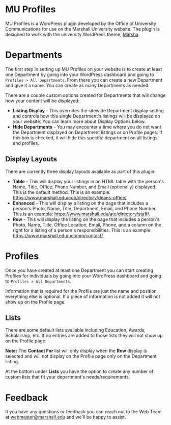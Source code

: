 MU Profiles
===

MU Profiles is a WordPress plugin developed by the Office of University Communications for use on the Marshall University website. The plugin is designed to work with the university WordPress theme, [Marsha](www.marshall.edu/marsha/).

# Departments

The first step in setting up MU Profiles on your website is to create at least one Department by going into your WordPress dashboard and going to `Profiles > All Departments`. From there you can create a new Department and give it a name. You can create as many Departments as needed.

There are a couple custom options created for Departments that will change how your content will be displayed:
- **Listing Display** - This overrides the sitewide Department display setting and controls how this single Department's listings will be displayed on your website. You can learn more about Display Options below.
- **Hide Departments** - You may encounter a time where you do not want the Department displayed on Department listings or on Profile pages. If this box is checked, it will hide this specific department on all listings and profiles.

## Display Layouts
There are currently three display layouts available as part of this plugin:
- **Table** - This will display your listings in an HTML table with the person's Name, Title, Office, Phone Number, and Email (optionally) displayed. This is the default method. This is an example: https://www.marshall.edu/cob/directory/deans-office/
- **Enhanced** - This will display a listing on the page that includes a person's Photo, Name, Title, Department, Email, and Phone Number. This is an example: https://www.marshall.edu/atc/directory/staff/.
- **Row** - This will display the listing on the page that includes a person's Photo, Name, Title, Office Location, Email, Phone,  and a column on the right for a listing of a person's responsibilities. This is an example: https://www.marshall.edu/ucomm/contact/.

# Profiles
Once you have created at least one Department you can start creating Profiles for individuals by going into your WordPress dashboard and going to `Profiles > All Departments`.

Information that is required for the Profile are just the name and position, everything else is optional. If a piece of information is not added it will not show up on the Profile page.

## Lists
There are some default lists available including Education, Awards, Scholarship, etc. If no entries are added to those lists they will not show up on the Profile page.

**Note:** The **Contact For** list will only display when the **Row** display is selected and will not display on the Profile page only on the Department listing.

At the bottom under **Lists** you have the option to create any number of custom lists that fit your department's needs/requirements.

# Feedback
If you have any questions or feedback you can reach out to the Web Team at webmaster@marshall.edu and we'll be happy to assist.
